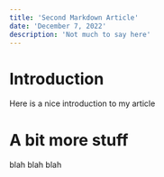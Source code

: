 ```yaml
---
title: 'Second Markdown Article'
date: 'December 7, 2022'
description: 'Not much to say here'
---
```


# Introduction

Here is a nice introduction to my article

# A bit more stuff

blah blah blah 
